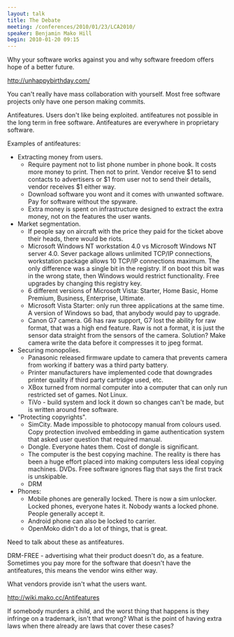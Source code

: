 ```yaml
---
layout: talk
title: The Debate
meeting: /conferences/2010/01/23/LCA2010/
speaker: Benjamin Mako Hill
begin: 2010-01-20 09:15
---
```

Why your software works against you and why software freedom offers hope of a
better future.

<http://unhappybirthday.com/>

You can't really have mass collaboration with yourself. Most free software
projects only have one person making commits.

Antifeatures. Users don't like being exploited. antifeatures not possible in the long term
in free software. Antifeatures are everywhere in proprietary software.

Examples of antifeatures:

* Extracting money from users.
   * Require payment not to list phone number in phone book. It costs more money
   to print. Then not to print. Vendor receive $1 to send contacts to advertisers or
   $1 from user not to send their details, vendor receives $1 either way.
   * Download software you wont and it comes with unwanted software. Pay for
   software without the spyware.
   * Extra money is spent on infrastructure designed to extract the extra money, not
   on the features the user wants.
* Market segmentation. 
   * If people say on aircraft with the price they paid for the
   ticket above their heads, there would be riots.
   * Microsoft Windows NT workstation 4.0 vs Microsoft Windows NT server 4.0. Sever package
   allows unlimited TCP/IP connections, workstation package allows 10 TCP/IP connections
   maximum. The only difference was a single bit in the registry. If on boot this bit
   was in the wrong state, then Windows would restrict functionality. Free upgrades
   by changing this registry key.
   * 6 different versions of Microsoft Vista: Starter, Home Basic, Home Premium, Business, Enterprise, Ultimate.
   * Microsoft Vista Starter: only run three applications at the same time. A version of Windows
   so bad, that anybody would pay to upgrade.
   * Canon G7 camera. G6 has raw support, G7 lost the ability for raw format, that
   was a high end feature. Raw is not a format, it is just the sensor data straight
   from the sensors of the camera. Solution? Make camera write the data before it
   compresses it to jpeg format.
* Securing monopolies.
   * Panasonic released firmware update to camera that
   prevents camera from working if battery was a third party battery.
   * Printer manufacturers have implemented code that downgrades printer quality if third
   party cartridge used, etc.
   * XBox turned from normal computer into a computer that can only run
   restricted set of games. Not Linux.
   * TiVo - build system and lock it down so changes can't be made, but is
   written around free software.
* "Protecting copyrights".
   * SimCity. Made impossible to photocopy manual from colours used. Copy protection involved embedding
   in game authentication system that asked user question that required manual.
   * Dongle. Everyone hates them. Cost of dongle is significant.
   * The computer is the best copying machine. The reality is there has been a huge effort placed into making computers
   less ideal copying machines. DVDs. Free software ignores flag that says the first track is unskipable.
   * DRM
* Phones: 
   * Mobile phones are generally locked. There is now a sim unlocker. Locked
   phones, everyone hates it. Nobody wants a locked phone.  People generally
   accept it.
   * Android phone can also be locked to carrier.
   * OpenMoko didn't do a lot of things, that is great.

Need to talk about these as antifeatures.

DRM-FREE - advertising what their product doesn't do, as a feature. Sometimes
you pay more for the software that doesn't have the antifeatures, this means
the vendor wins either way.

What vendors provide isn't what the users want.

<http://wiki.mako.cc/Antifeatures>

If somebody murders a child, and the worst thing that happens is they infringe
on a trademark, isn't that wrong? What is the point of having extra laws
when there already are laws that cover these cases?
